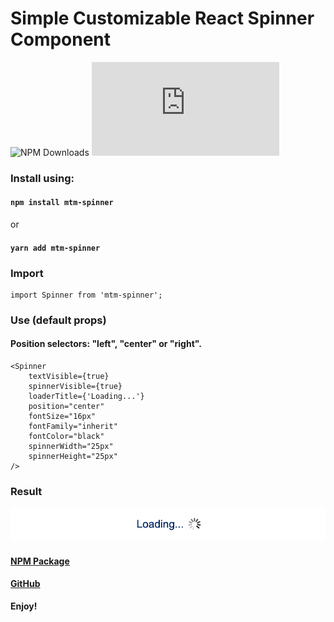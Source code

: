 # Simple Customizable React Spinner Component
![NPM Downloads](https://img.shields.io/npm/dw/:mtm-spinner)
[![GitHub latest commit](https://badgen.net/github/last-commit/Naereen/Strapdown.js)](https://GitHub.com/Naereen/StrapDown.js/commit/)

### Install using:
#### `npm install mtm-spinner`
or
#### `yarn add mtm-spinner`

### Import
```
import Spinner from 'mtm-spinner';
```

### Use (default props)
#### Position selectors: "left", "center" or "right".
```
<Spinner
    textVisible={true}
    spinnerVisible={true}
    loaderTitle={'Loading...'}
    position="center" 
    fontSize="16px"
    fontFamily="inherit"
    fontColor="black"
    spinnerWidth="25px"
    spinnerHeight="25px"
/>
```  

### Result
![Image](image.png)

#### [NPM Package](https://www.npmjs.com/package/mtm-spinner)

#### [GitHub](https://github.com/karolis-kimtys/spinner)

**Enjoy!**
